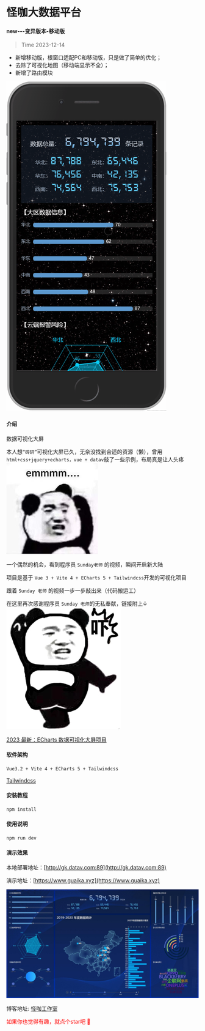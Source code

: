 # 怪咖大数据平台

#### new---变异版本-移动版
> Time 2023-12-14
- 新增移动版，根窗口适配PC和移动版，只是做了简单的优化；
- 去除了可视化地图（移动端显示不全）；
- 新增了路由模块

![m_datav.gif](src/assets/images/m_datav.gif)

#### 介绍
数据可视化大屏

本人想`“砖研”`可视化大屏已久，无奈没找到合适的资源（懒），曾用`html+css+jquery+echarts，vue + datav`敲了一些示例，布局真是让人头疼
![Emm](src/assets/images/emm_02.jpg)


一个偶然的机会，看到程序员 `Sunday老师` 的视频，瞬间开启新大陆

项目是基于 `Vue 3 + Vite 4 + ECharts 5 + Tailwindcss`开发的可视化项目

跟着 `Sunday 老师` 的视频一步一步敲出来（代码搬运工）

在这里再次感谢程序员 `Sunday 老师`的无私奉献，链接附上↓
![下](src/assets/images/emm_01.jpg)

[2023 最新：ECharts 数据可视化大屏项目](https://www.bilibili.com/video/BV1yu411E7cm?p=1&vd_source=4c524e8e506ca061863d2041deba2db8)

#### 软件架构
```html
Vue3.2 + Vite 4 + ECharts 5 + Tailwindcss
```
[Tailwindcss](https://www.tailwindcss.cn)

#### 安装教程

```js
npm install
```

#### 使用说明

```js
npm run dev
```

#### 演示效果

本地部署地址：[http://gk.datav.com:89](http://gk.datav.com:89)

演示地址：[https://www.guaika.xyz](https://www.guaika.xyz)

![gk_datav_demo.jpg](src/assets/images/gk_datav_demo.jpg)


博客地址: [怪咖工作室](https://www.wbdqc.cn)

<span style="color:red;">如果你也觉得有趣，就点个star吧 🙏</span>
